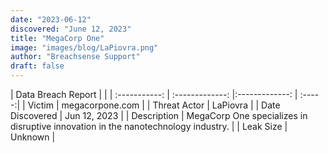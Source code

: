 ```yaml
---
date: "2023-06-12"
discovered: "June 12, 2023"
title: "MegaCorp One"
image: "images/blog/LaPiovra.png"
author: "Breachsense Support"
draft: false
---
```


| Data Breach Report           |              | 
| :-----------: | :-------------:     |:-------------:    | :-----:|
| Victim      | megacorpone.com      | 
| Threat Actor      | LaPiovra      | 
| Date Discovered      | Jun 12, 2023      | 
| Description      | MegaCorp One specializes in disruptive innovation in the nanotechnology industry.      | 
| Leak Size      | Unknown      | 

